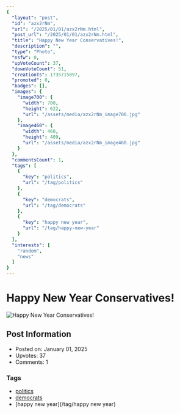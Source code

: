 ```yaml
---
{
  "layout": "post",
  "id": "azx2rNm",
  "url": "/2025/01/01/azx2rNm.html",
  "post_url": "/2025/01/01/azx2rNm.html",
  "title": "Happy New Year Conservatives!",
  "description": "",
  "type": "Photo",
  "nsfw": 0,
  "upVoteCount": 37,
  "downVoteCount": 51,
  "creationTs": 1735715897,
  "promoted": 0,
  "badges": [],
  "images": {
    "image700": {
      "width": 700,
      "height": 622,
      "url": "/assets/media/azx2rNm_image700.jpg"
    },
    "image460": {
      "width": 460,
      "height": 409,
      "url": "/assets/media/azx2rNm_image460.jpg"
    }
  },
  "commentsCount": 1,
  "tags": [
    {
      "key": "politics",
      "url": "/tag/politics"
    },
    {
      "key": "democrats",
      "url": "/tag/democrats"
    },
    {
      "key": "happy new year",
      "url": "/tag/happy-new-year"
    }
  ],
  "interests": [
    "random",
    "news"
  ]
}
---
```


# Happy New Year Conservatives!

![Happy New Year Conservatives!](/assets/media/azx2rNm_image700.jpg)

## Post Information

- Posted on: January 01, 2025
- Upvotes: 37
- Comments: 1

### Tags

- [politics](/tag/politics)
- [democrats](/tag/democrats)
- [happy new year](/tag/happy new year)
